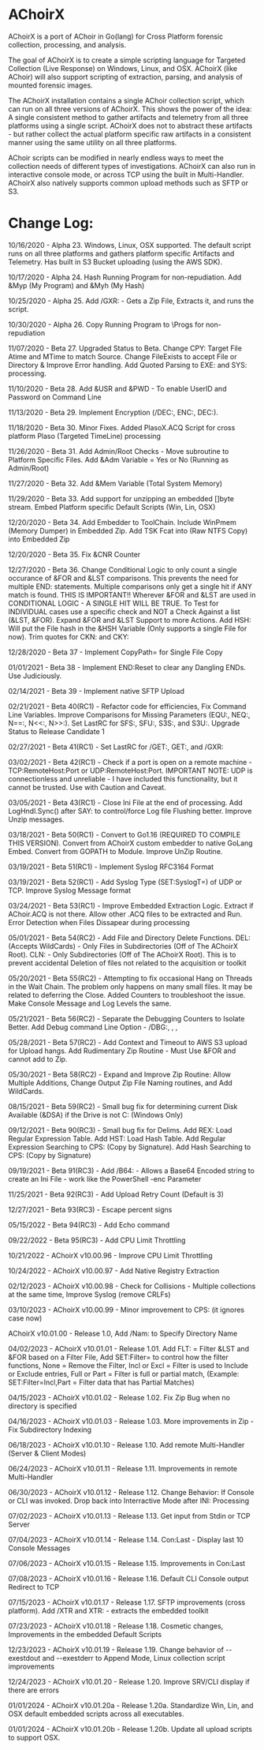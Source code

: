 # AChoirX
 AChoirX is a port of AChoir in Go(lang) for Cross Platform forensic collection, processing, and analysis.

The goal of AChoirX is to create a simple scripting language for Targeted Collection (Live Response) on Windows, Linux, and OSX.  AChoirX (like AChoir) will also support scripting of extraction, parsing, and analysis of mounted forensic images.

The AChoirX installation contains a single AChoir collection script, which can run on all three versions of AChoirX. This shows the power of the idea: A single consistent method to gather artifacts and telemetry from all three platforms using a single script.  AChoirX does not to abstract these artifacts - but rather collect the actual platform specific raw artifacts in a consistent manner using the same utility on all three platforms.

AChoir scripts can be modified in nearly endless ways to meet the collection needs of different types of investigations.  AChoirX can also run in interactive console mode, or across TCP using the built in Multi-Handler.  AChoirX also natively supports common upload methods such as SFTP or S3.

# Change Log:
10/16/2020 - Alpha 23. Windows, Linux, OSX supported. The default script runs on all three platforms and gathers platform specific Artifacts and Telemetry. Has built in S3 Bucket uploading (using the AWS SDK).

10/17/2020 - Alpha 24. Hash Running Program for non-repudiation. Add &Myp (My Program) and &Myh (My Hash)

10/25/2020 - Alpha 25. Add /GXR: - Gets a Zip File, Extracts it, and runs the script.

10/30/2020 - Alpha 26. Copy Running Program to \Progs for non-repudiation

11/07/2020 - Beta 27. Upgraded Status to Beta.  Change CPY: Target File Atime and MTime to match Source. Change FileExists to accept File or Directory & Improve Error handling. Add Quoted Parsing to EXE: and SYS: processing.

11/10/2020 - Beta 28. Add &USR and &PWD - To enable UserID and Password on Command Line

11/13/2020 - Beta 29. Implement Encryption (/DEC:, ENC:, DEC:).

11/18/2020 - Beta 30. Minor Fixes.  Added PlasoX.ACQ Script for cross platform Plaso (Targeted TimeLine) processing

11/26/2020 - Beta 31. Add Admin/Root Checks - Move subroutine to Platform Specific Files.  Add &Adm Variable = Yes or No  (Running as Admin/Root)

11/27/2020 - Beta 32. Add &Mem Variable (Total System Memory)

11/29/2020 - Beta 33. Add support for unzipping an embedded []byte stream. Embed Platform specific Default Scripts (Win, Lin, OSX)

12/20/2020 - Beta 34. Add Embedder to ToolChain.  Include WinPmem (Memory Dumper) in Embedded Zip. Add TSK Fcat into (Raw NTFS Copy) into Embedded Zip

12/20/2020 - Beta 35. Fix &CNR Counter

12/27/2020 - Beta 36. Change Conditional Logic to only count a single occurance of &FOR and &LST comparisons. This prevents the need for multiple END: statements.
Multiple comparisons only get a single hit if ANY match is found. THIS IS IMPORTANT!! Wherever &FOR and &LST are used in CONDITIONAL LOGIC - A SINGLE HIT WILL BE 
TRUE.  To Test for INDIVIDUAL cases use a specific check and NOT a Check Against a list (&LST, &FOR). Expand &FOR and &LST Support to more Actions. Add 
HSH:<Filename> Will put the File hash in the &HSH Variable (Only supports a single File for now). Trim quotes for CKN: and CKY:

12/28/2020 - Beta 37 - Implement CopyPath= for Single File Copy

01/01/2021 - Beta 38 - Implement END:Reset to clear any Dangling ENDs.  Use Judiciously.

02/14/2021 - Beta 39 - Implement native SFTP Upload

02/21/2021 - Beta 40(RC1) - Refactor code for efficiencies, Fix Command Line Variables. Improve Comparisons for Missing Parameters (EQU:, NEQ:, N==:, N<<:, N>>:). Set LastRC for SFS:, SFU:, S3S:, and S3U:. Upgrade Status to Release Candidate 1

02/27/2021 - Beta 41(RC1) - Set LastRC for /GET:, GET:, and /GXR:

03/02/2021 - Beta 42(RC1) - Check if a port is open on a remote machine - TCP:RemoteHost:Port or UDP:RemoteHost:Port. IMPORTANT NOTE: UDP is connectionless and unreliable - I have included this functionality, but it cannot be trusted.  Use with Caution and Caveat.

03/05/2021 - Beta 43(RC1) - Close Ini File at the end of processing. Add LogHndl.Sync() after SAY: to control/force Log file Flushing better. Improve Unzip messages.

03/18/2021 - Beta 50(RC1) - Convert to Go1.16 (REQUIRED TO COMPILE THIS VERSION). Convert from AChoirX custom embedder to native GoLang Embed. Convert from GOPATH to Module. Improve UnZip Routine.

03/19/2021 - Beta 51(RC1) - Implement Syslog RFC3164 Format

03/19/2021 - Beta 52(RC1) - Add Syslog Type (SET:SyslogT=) of UDP or TCP. Improve Syslog Message format

03/24/2021 - Beta 53(RC1) - Improve Embedded Extraction Logic. Extract if AChoir.ACQ is not there. Allow other .ACQ files to be extracted and Run. Error Detection when Files Dissapear during processing

05/01/2021 - Beta 54(RC2) - Add File and Directory Delete Functions. DEL:<File To Delete> (Accepts WildCards) - Only Files in Subdirectories (Off of The AChoirX Root). CLN:<AChoirX Sub-Directory to Clean and Delete> - Only Subdirectories (Off of The AChoirX Root). This is to prevent accidental Deletion of files not related to the acquisition or toolkit

05/20/2021 - Beta 55(RC2) - Attempting to fix occasional Hang on Threads in the Wait Chain. The problem only happens on many small files. It may be related to deferring the Close.  Added Counters to troubleshoot the issue. Make Console Message and Log Levels the same.                     

05/21/2021 - Beta 56(RC2) - Separate the Debugging Counters to Isolate Better. Add Debug command Line Option - /DBG:<min>, <std>, <max>, <debug>

05/28/2021 - Beta 57(RC2) - Add Context and Timeout to AWS S3 upload for Upload hangs. Add Rudimentary Zip Routine - Must Use &FOR and cannot add to Zip.

05/30/2021 - Beta 58(RC2) - Expand and Improve Zip Routine: Allow Multiple Additions, Change Output Zip File Naming routines, and Add WildCards. 

08/15/2021 - Beta 59(RC2) - Small bug fix for determining current Disk Available (&DSA) if the Drive is not C: (Windows Only)

09/12/2021 - Beta 90(RC3) - Small bug fix for Delims. Add REX: Load Regular Expression Table. Add HST: Load Hash Table. Add Regular Expression Searching to CPS: (Copy by Signature). Add Hash Searching to CPS: (Copy by Signature)

09/19/2021 - Beta 91(RC3) - Add /B64:<Base64SEncodedIniFileOfAChoirCommands> - Allows a Base64 Encoded string to create an Ini File - work like the PowerShell -enc Parameter 

11/25/2021 - Beta 92(RC3) - Add Upload Retry Count (Default is 3)

12/27/2021 - Beta 93(RC3) - Escape percent signs

05/15/2022 - Beta 94(RC3) - Add Echo command

09/22/2022 - Beta 95(RC3) - Add CPU Limit Throttling

10/21/2022 - AChoirX v10.00.96 - Improve CPU Limit Throttling

10/24/2022 - AChoirX v10.00.97 - Add Native Registry Extraction

02/12/2023 - AChoirX v10.00.98 - Check for Collisions - Multiple collections at the same time, Improve Syslog (remove CRLFs)

03/10/2023 - AChoirX v10.00.99 - Minor improvement to CPS: (it ignores case now)

AChoirX v10.01.00 - Release 1.0, Add /Nam: to Specify Directory Name

04/02/2023 - AChoirX v10.01.01 - Release 1.01. Add FLT:<Filter Files> = Filter &LST and &FOR based on a Filter File, Add SET:Filter= to control how the filter functions, None = Remove the Filter, Incl or Excl = Filter is used to Include or Exclude entries, Full or Part = Filter is full or partial match, (Example: SET:Filter=Incl,Part = Filter data that has Partial Matches)

04/15/2023 - AChoirX v10.01.02 - Release 1.02. Fix Zip Bug when no directory is specified

04/16/2023 - AChoirX v10.01.03 - Release 1.03. More improvements in Zip - Fix Subdirectory Indexing

06/18/2023 - AChoirX v10.01.10 - Release 1.10. Add remote Multi-Handler (Server & Client Modes)

06/24/2023 - AChoirX v10.01.11 - Release 1.11. Improvements in remote Multi-Handler

06/30/2023 - AChoirX v10.01.12 - Release 1.12. Change Behavior: If Console or CLI was invoked. Drop back into Interractive Mode after INI: Processing

07/02/2023 - AChoirX v10.01.13 - Release 1.13. Get input from Stdin or TCP Server 

07/04/2023 - AChoirX v10.01.14 - Release 1.14. Con:Last - Display last 10 Console Messages 

07/06/2023 - AChoirX v10.01.15 - Release 1.15. Improvements in Con:Last 

07/08/2023 - AChoirX v10.01.16 - Release 1.16. Default CLI Console output Redirect to TCP 

07/15/2023 - AChoirX v10.01.17 - Release 1.17. SFTP improvements (cross platform). Add /XTR and XTR: - extracts the embedded toolkit

07/23/2023 - AChoirX v10.01.18 - Release 1.18. Cosmetic changes, Improvements in the embedded Default Scripts

12/23/2023 - AChoirX v10.01.19 - Release 1.19. Change behavior of --exestdout and --exestderr to Append Mode, Linux collection script improvements

12/24/2023 - AChoirX v10.01.20 - Release 1.20. Improve SRV/CLI display if there are errors

01/01/2024 - AChoirX v10.01.20a - Release 1.20a. Standardize Win, Lin, and OSX default embedded scripts across all executables.

01/01/2024 - AChoirX v10.01.20b - Release 1.20b. Update all upload scripts to support OSX.
